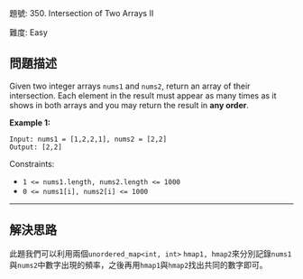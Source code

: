 題號: 350. Intersection of Two Arrays II

難度: Easy

## 問題描述

Given two integer arrays `nums1` and `nums2`, return an array of their intersection. Each element in the result must appear as many times as it shows in both arrays and you may return the result in **any order**.

**Example 1:**

```
Input: nums1 = [1,2,2,1], nums2 = [2,2]
Output: [2,2]
```

Constraints:

- `1 <= nums1.length, nums2.length <= 1000`
- `0 <= nums1[i], nums2[i] <= 1000`

---
## 解決思路

此題我們可以利用兩個`unordered_map<int, int>` `hmap1, hmap2`來分別記錄`nums1`與`nums2`中數字出現的頻率，之後再用`hmap1`與`hmap2`找出共同的數字即可。